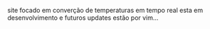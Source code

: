 


site focado em converção de temperaturas em tempo real esta em desenvolvimento e futuros updates estão por vim...